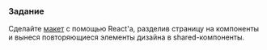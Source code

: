 ### Задание

Сделайте [макет](https://www.figma.com/file/3PNPbpcJmlUFv4exvGliij/Untitled?node-id=0%3A1) с помощью React'а, разделив страницу на компоненты и вынеся повторяющиеся элементы дизайна в shared-компоненты.
